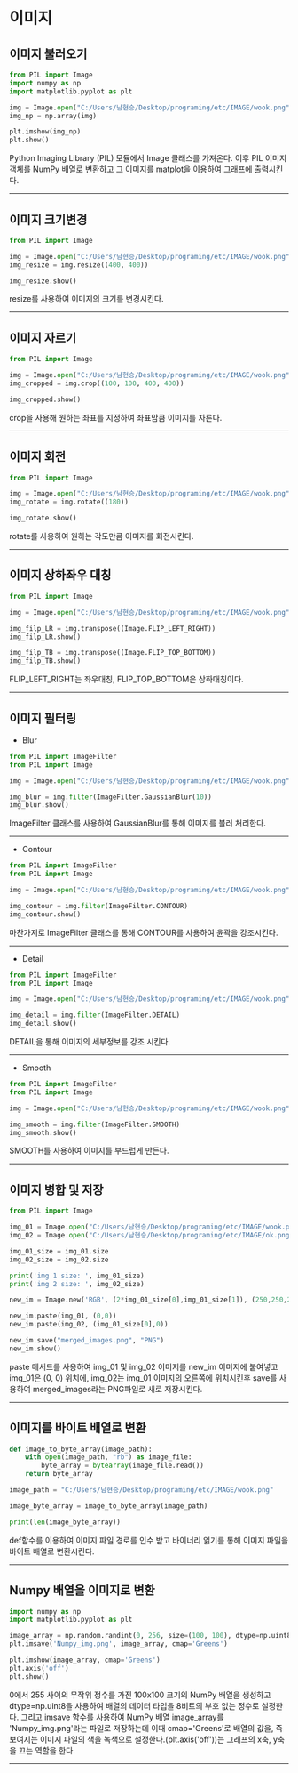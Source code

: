 # 이미지

## 이미지 불러오기

```python
from PIL import Image
import numpy as np
import matplotlib.pyplot as plt

img = Image.open("C:/Users/남현승/Desktop/programing/etc/IMAGE/wook.png")
img_np = np.array(img)

plt.imshow(img_np)
plt.show()
```

Python Imaging Library (PIL) 모듈에서 Image 클래스를 가져온다. 이후 PIL 이미지 객체를 NumPy 배열로 변환하고 그 이미지를 matplot을 이용하여 그래프에 출력시킨다. 

---

## 이미지 크기변경

```python
from PIL import Image

img = Image.open("C:/Users/남현승/Desktop/programing/etc/IMAGE/wook.png")
img_resize = img.resize((400, 400))

img_resize.show()
```

resize를 사용하여 이미지의 크기를 변경시킨다.

---

## 이미지 자르기
```python
from PIL import Image

img = Image.open("C:/Users/남현승/Desktop/programing/etc/IMAGE/wook.png")
img_cropped = img.crop((100, 100, 400, 400))

img_cropped.show()
```

crop을 사용해 원하는 좌표를 지정하여 좌표맘큼 이미지를 자른다.

---

## 이미지 회전

```python
from PIL import Image

img = Image.open("C:/Users/남현승/Desktop/programing/etc/IMAGE/wook.png")
img_rotate = img.rotate((180))

img_rotate.show()
```

rotate를 사용하여 원하는 각도만큼 이미지를 회전시킨다.

---

## 이미지 상하좌우 대칭

```python
from PIL import Image

img = Image.open("C:/Users/남현승/Desktop/programing/etc/IMAGE/wook.png")

img_filp_LR = img.transpose((Image.FLIP_LEFT_RIGHT))
img_filp_LR.show()

img_filp_TB = img.transpose((Image.FLIP_TOP_BOTTOM))
img_filp_TB.show()
```

FLIP_LEFT_RIGHT는 좌우대칭, FLIP_TOP_BOTTOM은 상하대칭이다.

---

## 이미지 필터링

- Blur

```python
from PIL import ImageFilter
from PIL import Image

img = Image.open("C:/Users/남현승/Desktop/programing/etc/IMAGE/wook.png")

img_blur = img.filter(ImageFilter.GaussianBlur(10))
img_blur.show()
```

ImageFilter 클래스를 사용하여 GaussianBlur를 통해 이미지를 블러 처리한다.

---

- Contour

```python
from PIL import ImageFilter
from PIL import Image

img = Image.open("C:/Users/남현승/Desktop/programing/etc/IMAGE/wook.png")

img_contour = img.filter(ImageFilter.CONTOUR)
img_contour.show()
```

마찬가지로 ImageFilter 클래스를 통해 CONTOUR를 사용하여 윤곽을 강조시킨다.

---

- Detail

```python
from PIL import ImageFilter
from PIL import Image

img = Image.open("C:/Users/남현승/Desktop/programing/etc/IMAGE/wook.png")

img_detail = img.filter(ImageFilter.DETAIL)
img_detail.show()
```

DETAIL을 통해 이미지의 세부정보를 강조 시킨다.

---

- Smooth

```python
from PIL import ImageFilter
from PIL import Image

img = Image.open("C:/Users/남현승/Desktop/programing/etc/IMAGE/wook.png")

img_smooth = img.filter(ImageFilter.SMOOTH)
img_smooth.show()
```

SMOOTH를 사용하여 이미지를 부드럽게 만든다.

---

## 이미지 병합 및 저장

```python
from PIL import Image

img_01 = Image.open("C:/Users/남현승/Desktop/programing/etc/IMAGE/wook.png")
img_02 = Image.open("C:/Users/남현승/Desktop/programing/etc/IMAGE/ok.png")

img_01_size = img_01.size
img_02_size = img_02.size

print('img 1 size: ', img_01_size)
print('img 2 size: ', img_02_size)

new_im = Image.new('RGB', (2*img_01_size[0],img_01_size[1]), (250,250,250))

new_im.paste(img_01, (0,0))
new_im.paste(img_02, (img_01_size[0],0))

new_im.save("merged_images.png", "PNG")
new_im.show()
```

paste 메서드를 사용하여 img_01 및 img_02 이미지를 new_im 이미지에 붙여넣고 img_01은 (0, 0) 위치에, img_02는 img_01 이미지의 오른쪽에 위치시킨후 save를 사용하여 merged_images라는 PNG파일로 새로 저장시킨다.

---

## 이미지를 바이트 배열로 변환

```python
def image_to_byte_array(image_path):
    with open(image_path, "rb") as image_file:
        byte_array = bytearray(image_file.read())
    return byte_array

image_path = "C:/Users/남현승/Desktop/programing/etc/IMAGE/wook.png"

image_byte_array = image_to_byte_array(image_path)

print(len(image_byte_array))
```

def함수를 이용하여 이미지 파일 경로를 인수 받고 바이너리 읽기를 통해 이미지 파일을 바이트 배열로 변환시킨다.

---

## Numpy 배열을 이미지로 변환

```python
import numpy as np
import matplotlib.pyplot as plt

image_array = np.random.randint(0, 256, size=(100, 100), dtype=np.uint8)
plt.imsave('Numpy_img.png', image_array, cmap='Greens')

plt.imshow(image_array, cmap='Greens')
plt.axis('off')
plt.show()
```

0에서 255 사이의 무작위 정수를 가진 100x100 크기의 NumPy 배열을 생성하고 dtype=np.uint8을 사용하여 배열의 데이터 타입을 8비트의 부호 없는 정수로 설정한다.
그리고 imsave 함수를 사용하여 NumPy 배열 image_array를 'Numpy_img.png'라는 파일로 저장하는데 이때 cmap='Greens'로 배열의 값을, 즉 보여지는 이미지 파일의 색을 녹색으로 설정한다.(plt.axis('off'))는 그래프의 x축, y축을 끄는 역할을 한다.

---
